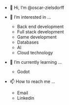 - 👋 Hi, I’m @oscar-zielsdorff

- 👀 I’m interested in ...
  - Back end development
  - Full stack development
  - Game development
  - Databases
  - AI
  - Cloud technology

- 🌱 I’m currently learning ...
  - Godot
  
- 📫 How to reach me ...
  - Email
  - Linkedin

<!---
oscar-zielsdorff/oscar-zielsdorff is a ✨ special ✨ repository because its `README.md` (this file) appears on your GitHub profile.
You can click the Preview link to take a look at your changes.
--->
